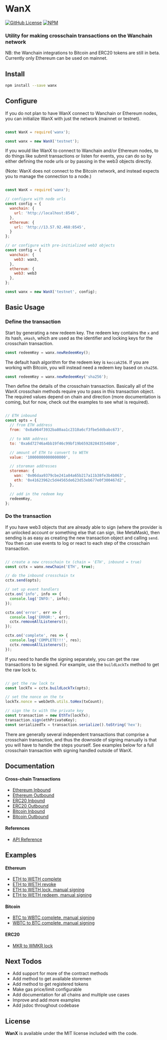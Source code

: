 # WanX

[![GitHub License][license]][license-url]
[![NPM][npm]][npm-url]

### Utility for making crosschain transactions on the Wanchain network

NB: the Wanchain integrations to Bitcoin and ERC20 tokens are still in beta.
Currently only Ethereum can be used on mainnet.

## Install
```bash
npm install --save wanx
```

## Configure

If you do not plan to have WanX connect to Wanchain or Ethereum nodes, you can
initialize WanX with just the network (mainnet or testnet).

```javascript

const WanX = require('wanx');

const wanx = new WanX('testnet');

```

If you would like WanX to connect to Wanchain and/or Ethereum nodes, to do things
like submit transactions or listen for events, you can do so by either defining
the node urls or by passing in the web3 objects directly.

(Note: WanX does not connect to the Bitcoin network, and instead expects you to
manage the connection to a node.)

```javascript

const WanX = require('wanx');

// configure with node urls
const config = {
  wanchain: {
    url: 'http://localhost:8545',
  },
  ethereum: {
    url: 'http://13.57.92.468:8545',
  }
};

// or configure with pre-initialized web3 objects
const config = {
  wanchain: {
    web3: wan3,
  },
  ethereum: {
    web3: web3
  },
};

const wanx = new WanX('testnet', config);

```

## Basic Usage

### Define the transaction

Start by generating a new redeem key. The redeem key contains the `x` and its
hash, `xHash`, which are used as the identifier and locking keys for the
crosschain transaction.

```javascript
const redeemKey = wanx.newRedeemKey();
```

The default hash algorithm for the redeem key is `keccak256`. If you are working
with Bitcoin, you will instead need a redeem key based on `sha256`.

```javascript
const redeemKey = wanx.newRedeemKey('sha256');
```

Then define the details of the crosschain transaction. Basically all of the WanX
crosschain methods require you to pass in this transaction object. The required
values depend on chain and direction (more documentation is coming, but for
now, check out the examples to see what is required).

```javascript

// ETH inbound
const opts = {
  // from ETH address
  from: '0x8a964f3932ba80aa1c2310a6cf3fbe5ddbabc673',

  // to WAN address
  to: '0xa6d72746a4bb19f46c99bf19b6592828435540b0',

  // amount of ETH to convert to WETH
  value: '10000000000000000',

  // storeman addresses
  storeman: {
    wan: '0x06daa9379cbe241a84a65b217a11b38fe3b4b063',
    eth: '0x41623962c5d44565de623d53eb677e0f300467d2',
  },

  // add in the redeem key
  redeemKey,
};

```

### Do the transaction

If you have web3 objects that are already able to sign (where the provider is
an unlocked account or something else that can sign, like MetaMask), then
sending is as easy as creating the new transaction object and calling `send`.
You then can use events to log or react to each step of the crosschain
transaction.

```javascript

// create a new crosschain tx (chain = 'ETH', inbound = true)
const cctx = wanx.newChain('ETH', true);

// do the inbound crosschain tx
cctx.send(opts);

// set up event handlers
cctx.on('info', info => {
  console.log('INFO:', info);
});

cctx.on('error', err => {
  console.log('ERROR:', err);
  cctx.removeAllListeners();
});

cctx.on('complete', res => {
  console.log('COMPLETE!!!', res);
  cctx.removeAllListeners();
});

```

If you need to handle the signing separately, you can get the raw transactions
to be signed. For example, use the `buildLockTx` method to get the raw lock tx.

```javascript

// get the raw lock tx
const lockTx = cctx.buildLockTx(opts);

// set the nonce on the tx
lockTx.nonce = web3eth.utils.toHex(txCount);

// sign the tx with the private key
const transaction = new EthTx(lockTx);
transaction.sign(ethPrivateKey);
const serializedTx = transaction.serialize().toString('hex');

```

There are generally several independent transactions that comprise a crosschain
transaction, and thus the downside of signing manually is that you will have to
handle the steps yourself. See examples below for a full crosschain transaction
with signing handled outside of WanX.

## Documentation

#### Cross-chain Transactions
- [Ethereum Inbound](docs/eth-inbound.md)
- [Ethereum Outbound](docs/eth-outbound.md)
- [ERC20 Inbound](docs/erc20-inbound.md)
- [ERC20 Outbound](docs/erc20-outbound.md)
- [Bitcoin Inbound](docs/btc-inbound.md)
- [Bitcoin Outbound](docs/btc-outbound.md)

#### References
- [API Reference](docs/api-reference.md)

## Examples

#### Ethereum
- [ETH to WETH complete](examples/eth2weth-complete.js)
- [ETH to WETH revoke](examples/eth2weth-revoke.js)
- [ETH to WETH lock, manual signing](examples/eth2weth-lock-manual.js)
- [ETH to WETH redeem, manual signing](examples/eth2weth-redeem-manual.js)

#### Bitcoin
- [BTC to WBTC complete, manual signing](examples/btc2wbtc-complete-manual.js)
- [WBTC to BTC complete, manual signing](examples/wbtc2btc-complete-manual.js)

#### ERC20
- [MKR to WMKR lock](examples/mkr2wmkr-lock-manual.js)


## Next Todos
- Add support for more of the contract methods
- Add method to get available storemen
- Add method to get registered tokens
- Make gas price/limit configurable
- Add documentation for all chains and multiple use cases
- Improve and add more examples
- Add jsdoc throughout codebase

## License

**WanX** is available under the MIT license included with the code.

[npm]: https://img.shields.io/npm/v/wanx.svg?style=flat
[npm-url]: https://www.npmjs.com/package/wanx

[license]: https://img.shields.io/badge/license-MIT-blue.svg
[license-url]: https://github.com/wanchain/wanx/blob/dev/LICENSE
